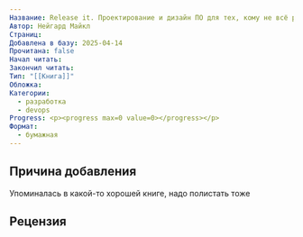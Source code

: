 ```yaml
---
Название: Release it. Проектирование и дизайн ПО для тех, кому не всё равно
Автор: Нейгард Майкл
Страниц: 
Добавлена в базу: 2025-04-14
Прочитана: false
Начал читать: 
Закончил читать: 
Тип: "[[Книга]]"
Обложка: 
Категории:
  - разработка
  - devops
Progress: <p><progress max=0 value=0></progress></p>
Формат:
  - бумажная
---
```

## Причина добавления

Упоминалась в какой-то хорошей книге, надо полистать тоже

## Рецензия
